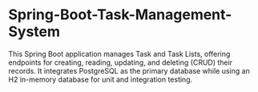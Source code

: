 # Spring-Boot-Task-Management-System
This Spring Boot application manages Task and Task Lists, offering endpoints for creating, reading, updating, and deleting (CRUD) their records. It integrates PostgreSQL as the primary database while using an H2 in-memory database for unit and integration testing.
